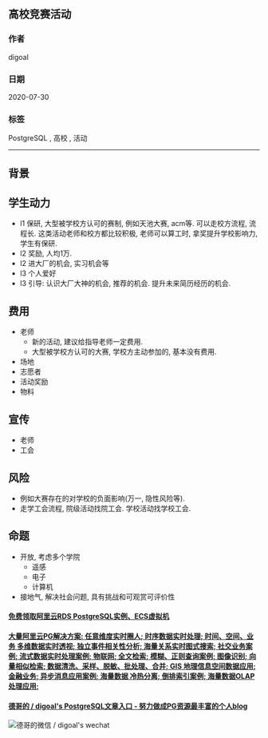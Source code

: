 ## 高校竞赛活动    
    
### 作者    
digoal    
    
### 日期    
2020-07-30    
    
### 标签    
PostgreSQL , 高校 , 活动    
    
----    
    
## 背景    
## 学生动力    
- l1 保研, 大型被学校方认可的赛制, 例如天池大赛, acm等. 可以走校方流程, 流程长.   这类活动老师和校方都比较积极, 老师可以算工时, 拿奖提升学校影响力, 学生有保研.    
- l2 奖励, 人均1万.     
- l2 进大厂的机会, 实习机会等    
- l3 个人爱好    
- l3 引导: 认识大厂大神的机会, 推荐的机会. 提升未来简历经历的机会.    
    
## 费用    
- 老师  
    - 新的活动, 建议给指导老师一定费用.      
    - 大型被学校方认可的大赛, 学校方主动参加的, 基本没有费用.     
- 场地  
- 志愿者  
- 活动奖励  
- 物料   
  
## 宣传  
- 老师  
- 工会  
    
## 风险    
- 例如大赛存在的对学校的负面影响(万一, 隐性风险等).     
- 走学工会流程, 院级活动找院工会. 学校活动找学校工会.     
    
## 命题    
- 开放, 考虑多个学院    
    - 遥感    
    - 电子    
    - 计算机    
- 接地气, 解决社会问题, 具有挑战和可观赏可评价性    
    
  
  
  
  
  
  
  
  
  
  
  
  
  
  
  
  
  
#### [免费领取阿里云RDS PostgreSQL实例、ECS虚拟机](https://www.aliyun.com/database/postgresqlactivity "57258f76c37864c6e6d23383d05714ea")
  
  
#### [大量阿里云PG解决方案: 任意维度实时圈人; 时序数据实时处理; 时间、空间、业务 多维数据实时透视; 独立事件相关性分析; 海量关系实时图式搜索; 社交业务案例; 流式数据实时处理案例; 物联网; 全文检索; 模糊、正则查询案例; 图像识别; 向量相似检索; 数据清洗、采样、脱敏、批处理、合并; GIS 地理信息空间数据应用; 金融业务; 异步消息应用案例; 海量数据 冷热分离; 倒排索引案例; 海量数据OLAP处理应用;](https://yq.aliyun.com/topic/118 "40cff096e9ed7122c512b35d8561d9c8")
  
  
#### [德哥的 / digoal's PostgreSQL文章入口 - 努力做成PG资源最丰富的个人blog](https://github.com/digoal/blog/blob/master/README.md "22709685feb7cab07d30f30387f0a9ae")
  
  
![德哥的微信 / digoal's wechat](../pic/digoal_weixin.jpg "f7ad92eeba24523fd47a6e1a0e691b59")
  
